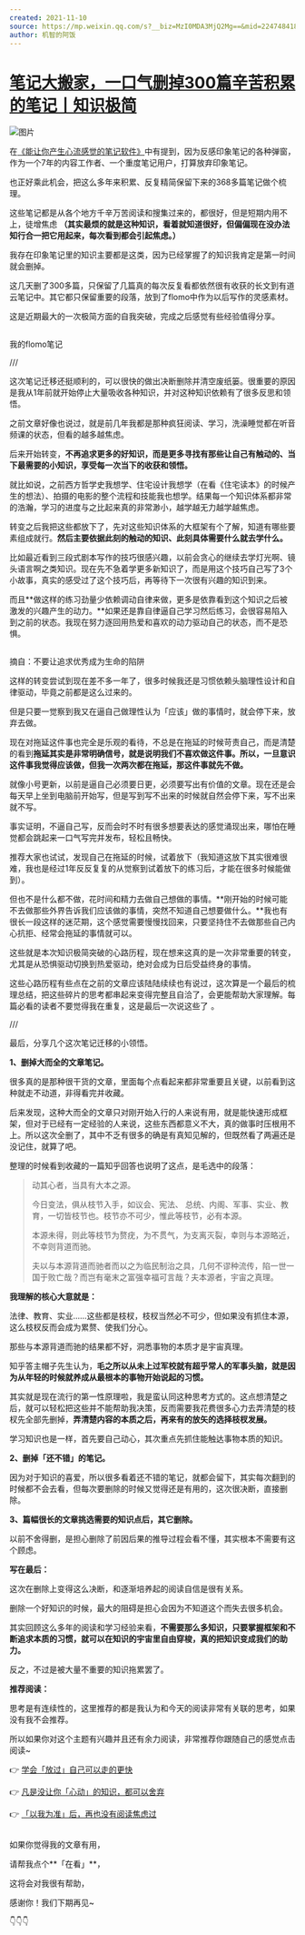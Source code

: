 ```yaml
---
created: 2021-11-10
source: https://mp.weixin.qq.com/s?__biz=MzI0MDA3MjQ2Mg==&mid=2247484186&idx=2&sn=4ec4f6731ccda20970621e3920152585&chksm=e921217bde56a86dc3716f4317bf0c16b9422d352a60a6155ca6b3a597ed4b08a28f3474da2b#rd
author: 机智的阿饭
---
```


# [笔记大搬家，一口气删掉300篇辛苦积累的笔记丨知识极简](https://mp.weixin.qq.com/s?__biz=MzI0MDA3MjQ2Mg==&mid=2247484186&idx=2&sn=4ec4f6731ccda20970621e3920152585&chksm=e921217bde56a86dc3716f4317bf0c16b9422d352a60a6155ca6b3a597ed4b08a28f3474da2b#rd)


![图片](https://mmbiz.qpic.cn/mmbiz_gif/hNGGwb8sHSH8GZBKKx3NRiaGt3MEqa6gz5zRkGbvIIFTRxdP3GEibxPcZPQUcSbavHib1r5cjztctgLumnXyiay4WQ/640?wx_fmt=gif&tp=gif&wxfrom=5&wx_lazy=1)

在[《能让你产生心流感觉的笔记软件》](https://mp.weixin.qq.com/s?__biz=MzI2NzgwMTg1Mg==&mid=2247484748&idx=1&sn=13e1a96e5aab981790c3a1b1214d6f88&scene=21#wechat_redirect)中有提到，因为反感印象笔记的各种弹窗，作为一个7年的内容工作者、一个重度笔记用户，打算放弃印象笔记。

也正好乘此机会，把这么多年来积累、反复精简保留下来的368多篇笔记做个梳理。

这些笔记都是从各个地方千辛万苦阅读和搜集过来的，都很好，但是短期内用不上，徒增焦虑 **（其实最烦的就是这种知识，看着就知道很好，但偏偏现在没办法知行合一把它用起来，每次看到都会引起焦虑。）**

我存在印象笔记里的知识主要都是这类，因为已经掌握了的知识我肯定是第一时间就会删掉。 

这几天删了300多篇，只保留了几篇真的每次反复看都依然很有收获的长文到有道云笔记中。其它都只保留重要的段落，放到了flomo中作为以后写作的灵感素材。

这是近期最大的一次极简方面的自我突破，完成之后感觉有些经验值得分享。

![图片](data:image/gif;base64,iVBORw0KGgoAAAANSUhEUgAAAAEAAAABCAYAAAAfFcSJAAAADUlEQVQImWNgYGBgAAAABQABh6FO1AAAAABJRU5ErkJggg==)

我的flomo笔记  

///

这次笔记迁移还挺顺利的，可以很快的做出决断删除并清空废纸篓。很重要的原因是我从1年前就开始停止大量吸收各种知识，并对这种知识依赖有了很多反思和领悟。

之前文章好像也说过，就是前几年我都是那种疯狂阅读、学习，洗澡睡觉都在听音频课的状态，但看的越多越焦虑。

后来开始转变，**不再追求更多的好知识，而是更多寻找有那些让自己有触动的、当下最需要的小知识，享受每一次当下的收获和领悟。**

就比如说，之前西方哲学史我想学、住宅设计我想学（在看《住宅读本》的时候产生的想法）、拍摄的电影的整个流程和技能我也想学。结果每一个知识体系都非常的浩瀚，学习的进度与之比起来真的非常渺小，越学越无力越学越焦虑。

转变之后我把这些都放下了，先对这些知识体系的大框架有个了解，知道有哪些要素组成就行。**然后主要依据此刻的触动的知识、此刻具体需要什么就去学什么。**

比如最近看到三段式剧本写作的技巧很感兴趣，以前会贪心的继续去学灯光啊、镜头语言啊之类知识。现在先不急着学更多新知识了，而是用这个技巧自己写了3个小故事，真实的感受过了这个技巧后，再等待下一次很有兴趣的知识到来。

而且**做这样的练习劲量少依赖调动自律来做，更多是依靠看到这个知识之后被激发的兴趣产生的动力。**如果还是靠自律逼自己学习然后练习，会很容易陷入到之前的状态。我现在努力逐回用热爱和喜欢的动力驱动自己的状态，而不是恐惧。

![图片](data:image/gif;base64,iVBORw0KGgoAAAANSUhEUgAAAAEAAAABCAYAAAAfFcSJAAAADUlEQVQImWNgYGBgAAAABQABh6FO1AAAAABJRU5ErkJggg==)

摘自：不要让追求优秀成为生命的陷阱  

这样的转变尝试到现在差不多一年了，很多时候我还是习惯依赖头脑理性设计和自律驱动，毕竟之前都是这么过来的。

但是只要一觉察到我又在逼自己做理性认为「应该」做的事情时，就会停下来，放弃去做。

现在对拖延这件事也完全是乐观的看待，不总是在拖延的时候苛责自己，而是清楚的看到**拖延其实是非常明确信号，就是说明我们不喜欢做这件事。所以，一旦意识这件事我觉得应该做，但我一次两次都在拖延，那这件事就先不做。**

就像小号更新，以前是逼自己必须要日更，必须要写出有价值的文章。现在还是会每天早上坐到电脑前开始写，但是写到写不出来的时候就自然会停下来，写不出来就不写。

事实证明，不逼自己写，反而会时不时有很多想要表达的感觉涌现出来，哪怕在睡觉都会跳起来一口气写完并发布，轻松且畅快。

推荐大家也试试，发现自己在拖延的时候，试着放下（我知道这放下其实很难很难，我也是经过1年反反复复的从觉察到试着放下的练习后，才能在很多时候能做到）。

但也不是什么都不做，花时间和精力去做自己想做的事情。**刚开始的时候可能不去做那些外界告诉我们应该做的事情，突然不知道自己想要做什么。**我也有很长一段这样的迷茫期，这个感觉需要慢慢找回来，只要坚持住不去做那些自己内心抗拒、经常会拖延的事情就可以。  

这些就是本次知识极简突破的心路历程，现在想来这真的是一次非常重要的转变，尤其是从恐惧驱动切换到热爱驱动，绝对会成为日后受益终身的事情。

这些心路历程有些点在之前的文章应该陆陆续续也有说过，这次算是一个最后的梳理总结，把这些碎片的思考都串起来变得完整且自洽了，会更能帮助大家理解。每篇必看的读者不要觉得我在重复，这是最后一次说这些了![图片](data:image/gif;base64,iVBORw0KGgoAAAANSUhEUgAAAAEAAAABCAYAAAAfFcSJAAAADUlEQVQImWNgYGBgAAAABQABh6FO1AAAAABJRU5ErkJggg==) 。

///

最后，分享几个这次笔记迁移的小领悟。

**1、删掉大而全的文章笔记。**

很多真的是那种很干货的文章，里面每个点看起来都非常重要且关键，以前看到这种就走不动道，非得看完并收藏。

后来发现，这种大而全的文章只对刚开始入行的人来说有用，就是能快速形成框架，但对于已经有一定经验的人来说，这些东西都意义不大，真的做事时压根用不上。所以这次全删了，其中不乏有很多的确是有真知见解的，但既然看了两遍还是没记住，就算了吧。

整理的时候看到收藏的一篇知乎回答也说明了这点，是毛选中的段落：

> 动其心者，当具有大本之源。
> 
> 今日变法，俱从枝节入手，如议会、宪法、 总统、内阁、军事、实业、教育，一切皆枝节也。枝节亦不可少，惟此等枝节，必有本源。
> 
> 本源未得，则此等枝节为赘疣，为不贯气，为支离灭裂，幸则与本源略近，不幸则背道而驰。
> 
> 夫以与本源背道而驰者而以之为临民制治之具，几何不谬种流传，陷一世一国于败亡哉？而岂有毫末之富强幸福可言哉？夫本源者，宇宙之真理。

**我理解的核心大意就是：**

法律、教育、实业……这些都是枝杈，枝杈当然必不可少，但如果没有抓住本源，这么枝杈反而会成为累赘、使我们分心。

那些与本源背道而驰的结果都不好，洞悉事物的本质才是宇宙真理。

知乎答主帽子先生认为，**毛之所以从未上过军校就有超乎常人的军事头脑，就是因为从年轻的时候就养成从最根本的事物开始说起的习惯。**

其实就是现在流行的第一性原理啦，我是蛮认同这种思考方式的。这点想清楚之后，就可以轻松把这些并不能帮助我决策，反而需要我花费很多心力去弄清楚的枝杈先全部先删掉，**弄清楚内容的本质之后，再来有的放矢的选择枝杈发展。**

学习知识也是一样，首先要自己动心，其次重点先抓住能触达事物本质的知识。

**2、删掉「还不错」的笔记。**

因为对于知识的喜爱，所以很多看着还不错的笔记，就都会留下，其实每次翻到的时候都不会去看，但每次要删除的时候又觉得还是有用的，这次很决断，直接删除。

**3、篇幅很长的文章挑选需要的知识点后，其它删除。**

以前不舍得删，是担心删除了前因后果的推导过程会看不懂，其实根本不需要有这个顾虑。

  **写在最后：**

这次在删除上变得这么决断，和逐渐培养起的阅读自信是很有关系。

删除一个好知识的时候，最大的阻碍是担心会因为不知道这个而失去很多机会。

其实回顾这么多年的阅读和学习经验来看，**不需要那么多知识，只要掌握框架和不断追求本质的习惯，就可以在知识的宇宙里自由穿梭，真的把知识变成我们的助力。**

反之，不过是被大量不重要的知识拖累罢了。

**推荐阅读：**

思考是有连续性的，这里推荐的都是我认为和今天的阅读非常有关联的思考，如果没有我不会推荐。

所以如果你对这个主题有兴趣并且还有余力阅读，非常推荐你跟随自己的感觉点击阅读~

👉 [学会「放过」自己可以走的更快](https://mp.weixin.qq.com/s?__biz=MzI2NzgwMTg1Mg==&mid=2247484733&idx=1&sn=e163cf319659a89c713cd1286790d20b&scene=21#wechat_redirect)

👉 [凡是没让你「心动」的知识，都可以舍弃](https://mp.weixin.qq.com/s?__biz=MzI5MTAxMjk4NA==&mid=2661956397&idx=1&sn=616d75cf5c43e1769561720c76cefff6&scene=21#wechat_redirect)

👉 [「以我为准」后，再也没有阅读焦虑过](https://mp.weixin.qq.com/s?__biz=MzI2NzgwMTg1Mg==&mid=2247484739&idx=1&sn=a957837ff669e3c3beb80ee5c217051f&scene=21#wechat_redirect)

![图片](data:image/gif;base64,iVBORw0KGgoAAAANSUhEUgAAAAEAAAABCAYAAAAfFcSJAAAADUlEQVQImWNgYGBgAAAABQABh6FO1AAAAABJRU5ErkJggg==)

如果你觉得我的文章有用，

请帮我点个**「在看」**，

这将会对我很有帮助，

感谢你！我们下期再见~

👇👇👇
